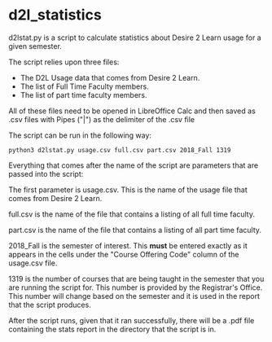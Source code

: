 # d2l_statistics
d2lstat.py is a script to calculate statistics about Desire 2 Learn usage for a given semester.

The script relies upon three files: 

* The D2L Usage data that comes from Desire 2 Learn.
* The list of Full Time Faculty members.
* The list of part time faculty members.

All of these files need to be opened in LibreOffice Calc and then saved as .csv files with Pipes ("|") as the delimiter of the .csv file

The script can be run in the following way:

`python3 d2lstat.py usage.csv full.csv part.csv 2018_Fall 1319`

Everything that comes after the name of the script are parameters that are passed into the script:

The first parameter is usage.csv. This is the name of the usage file that comes from Desire 2 Learn.

full.csv is the name of the file that contains a listing of all full time faculty.

part.csv is the name of the file that contains a listing of all part time faculty.

2018_Fall is the semester of interest. This **must** be entered exactly as it appears in the cells under the "Course Offering Code" column of the usage.csv file.

1319 is the number of courses that are being taught in the semester that you are running the script for. This number is provided by the Registrar's Office. This number will change based on the semester and it is used in the report that the script produces. 

After the script runs, given that it ran successfully, there will be a .pdf file containing the stats report in the directory that the script is in.